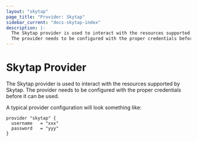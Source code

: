 ```yaml
---
layout: "skytap"
page_title: "Provider: Skytap"
sidebar_current: "docs-skytap-index"
description: |-
  The Skytap provider is used to interact with the resources supported by Skytap. 
  The provider needs to be configured with the proper credentials before it can be used.
---
```


# Skytap Provider

The Skytap provider is used to interact with the resources supported by Skytap. 
  The provider needs to be configured with the proper credentials before it can be used.

A typical provider configuration will look something like:

```hcl
provider "skytap" {
  username   = "xxx"
  password   = "yyy"
}
```
